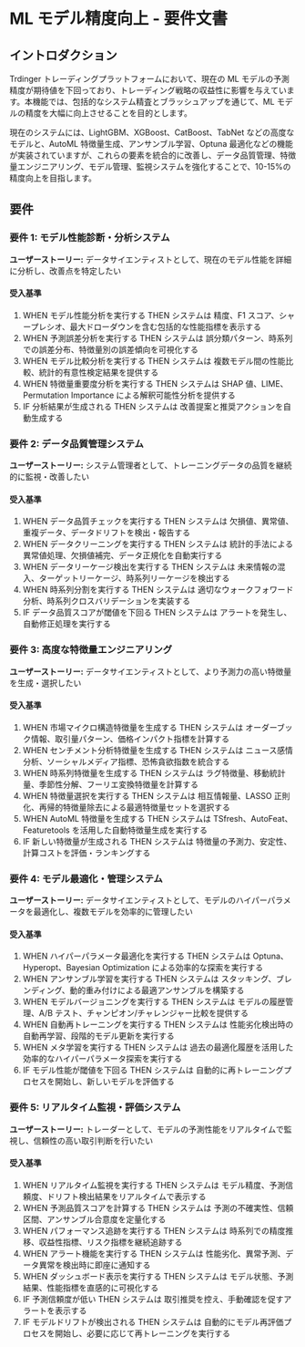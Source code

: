 # ML モデル精度向上 - 要件文書

## イントロダクション

Trdinger トレーディングプラットフォームにおいて、現在の ML モデルの予測精度が期待値を下回っており、トレーディング戦略の収益性に影響を与えています。本機能では、包括的なシステム精査とブラッシュアップを通じて、ML モデルの精度を大幅に向上させることを目的とします。

現在のシステムには、LightGBM、XGBoost、CatBoost、TabNet などの高度なモデルと、AutoML 特徴量生成、アンサンブル学習、Optuna 最適化などの機能が実装されていますが、これらの要素を統合的に改善し、データ品質管理、特徴量エンジニアリング、モデル管理、監視システムを強化することで、10-15%の精度向上を目指します。

## 要件

### 要件 1: モデル性能診断・分析システム

**ユーザーストーリー:** データサイエンティストとして、現在のモデル性能を詳細に分析し、改善点を特定したい

#### 受入基準

1. WHEN モデル性能分析を実行する THEN システムは 精度、F1 スコア、シャープレシオ、最大ドローダウンを含む包括的な性能指標を表示する
2. WHEN 予測誤差分析を実行する THEN システムは 誤分類パターン、時系列での誤差分布、特徴量別の誤差傾向を可視化する
3. WHEN モデル比較分析を実行する THEN システムは 複数モデル間の性能比較、統計的有意性検定結果を提供する
4. WHEN 特徴量重要度分析を実行する THEN システムは SHAP 値、LIME、Permutation Importance による解釈可能性分析を提供する
5. IF 分析結果が生成される THEN システムは 改善提案と推奨アクションを自動生成する

### 要件 2: データ品質管理システム

**ユーザーストーリー:** システム管理者として、トレーニングデータの品質を継続的に監視・改善したい

#### 受入基準

1. WHEN データ品質チェックを実行する THEN システムは 欠損値、異常値、重複データ、データドリフトを検出・報告する
2. WHEN データクリーニングを実行する THEN システムは 統計的手法による異常値処理、欠損値補完、データ正規化を自動実行する
3. WHEN データリーケージ検出を実行する THEN システムは 未来情報の混入、ターゲットリーケージ、時系列リーケージを検出する
4. WHEN 時系列分割を実行する THEN システムは 適切なウォークフォワード分析、時系列クロスバリデーションを実装する
5. IF データ品質スコアが閾値を下回る THEN システムは アラートを発生し、自動修正処理を実行する

### 要件 3: 高度な特徴量エンジニアリング

**ユーザーストーリー:** データサイエンティストとして、より予測力の高い特徴量を生成・選択したい

#### 受入基準

1. WHEN 市場マイクロ構造特徴量を生成する THEN システムは オーダーブック情報、取引量パターン、価格インパクト指標を計算する
2. WHEN センチメント分析特徴量を生成する THEN システムは ニュース感情分析、ソーシャルメディア指標、恐怖貪欲指数を統合する
3. WHEN 時系列特徴量を生成する THEN システムは ラグ特徴量、移動統計量、季節性分解、フーリエ変換特徴量を計算する
4. WHEN 特徴量選択を実行する THEN システムは 相互情報量、LASSO 正則化、再帰的特徴量除去による最適特徴量セットを選択する
5. WHEN AutoML 特徴量を生成する THEN システムは TSfresh、AutoFeat、Featuretools を活用した自動特徴量生成を実行する
6. IF 新しい特徴量が生成される THEN システムは 特徴量の予測力、安定性、計算コストを評価・ランキングする

### 要件 4: モデル最適化・管理システム

**ユーザーストーリー:** データサイエンティストとして、モデルのハイパーパラメータを最適化し、複数モデルを効率的に管理したい

#### 受入基準

1. WHEN ハイパーパラメータ最適化を実行する THEN システムは Optuna、Hyperopt、Bayesian Optimization による効率的な探索を実行する
2. WHEN アンサンブル学習を実行する THEN システムは スタッキング、ブレンディング、動的重み付けによる最適アンサンブルを構築する
3. WHEN モデルバージョニングを実行する THEN システムは モデルの履歴管理、A/B テスト、チャンピオン/チャレンジャー比較を提供する
4. WHEN 自動再トレーニングを実行する THEN システムは 性能劣化検出時の自動再学習、段階的モデル更新を実行する
5. WHEN メタ学習を実行する THEN システムは 過去の最適化履歴を活用した効率的なハイパーパラメータ探索を実行する
6. IF モデル性能が閾値を下回る THEN システムは 自動的に再トレーニングプロセスを開始し、新しいモデルを評価する

### 要件 5: リアルタイム監視・評価システム

**ユーザーストーリー:** トレーダーとして、モデルの予測性能をリアルタイムで監視し、信頼性の高い取引判断を行いたい

#### 受入基準

1. WHEN リアルタイム監視を実行する THEN システムは モデル精度、予測信頼度、ドリフト検出結果をリアルタイムで表示する
2. WHEN 予測品質スコアを計算する THEN システムは 予測の不確実性、信頼区間、アンサンブル合意度を定量化する
3. WHEN パフォーマンス追跡を実行する THEN システムは 時系列での精度推移、収益性指標、リスク指標を継続追跡する
4. WHEN アラート機能を実行する THEN システムは 性能劣化、異常予測、データ異常を検出時に即座に通知する
5. WHEN ダッシュボード表示を実行する THEN システムは モデル状態、予測結果、性能指標を直感的に可視化する
6. IF 予測信頼度が低い THEN システムは 取引推奨を控え、手動確認を促すアラートを表示する
7. IF モデルドリフトが検出される THEN システムは 自動的にモデル再評価プロセスを開始し、必要に応じて再トレーニングを実行する
